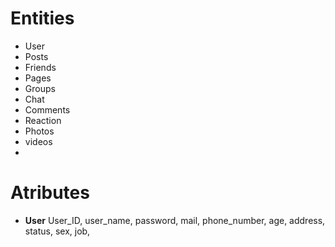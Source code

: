 # Entities 
 * User 
 * Posts 
 * Friends 
 * Pages
 * Groups
 * Chat  
 * Comments 
 * Reaction
 * Photos 
 * videos 
 * 

# Atributes 
 * **User** User_ID, user_name, password, mail, phone_number, age, address, status, sex, job,